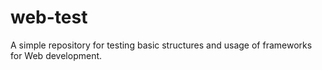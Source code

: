 # web-test
A simple repository for testing basic structures and usage of frameworks for Web development.

